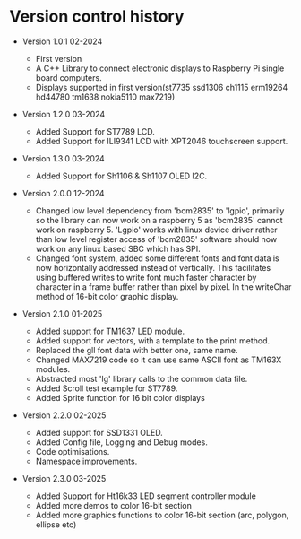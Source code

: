 Version control history
====================

* Version 1.0.1 02-2024
	* First version
	* A C++ Library to connect electronic displays to Raspberry Pi single board computers.
	* Displays supported in first version(st7735 ssd1306 ch1115 erm19264 hd44780 tm1638 nokia5110 max7219)

* Version 1.2.0 03-2024
	* Added Support for ST7789 LCD.
	* Added Support for ILI9341 LCD with XPT2046 touchscreen support.

* Version 1.3.0 03-2024
	* Added Support for Sh1106 & Sh1107 OLED I2C.

* Version 2.0.0 12-2024
	* Changed low level dependency from 'bcm2835' to 'lgpio', primarily so the
	library can now work on a raspberry 5 as 'bcm2835' cannot work on raspberry 5.
	'Lgpio' works with linux device driver rather than low level register access of 'bcm2835'
	software should now work on any linux based SBC which has SPI.
	* Changed font system, added some different fonts and font data is
	now horizontally addressed instead of vertically.
	This facilitates using buffered writes to write font much faster
	character by character in a frame buffer rather than pixel by pixel.
	In the writeChar method of 16-bit color graphic display.

* Version 2.1.0 01-2025
	* Added support for TM1637 LED module.
	* Added support for vectors, with a template to the print method.
	* Replaced the gll font data with better one, same name.
	* Changed MAX7219 code so it can use same ASCII font as TM163X modules.
	* Abstracted most 'lg' library calls to the common data file.
	* Added Scroll test example for ST7789.
	* Added Sprite function for 16 bit color displays

* Version 2.2.0 02-2025
	* Added support for SSD1331 OLED.
	* Added Config file, Logging and Debug modes.
	* Code optimisations.
	* Namespace improvements.

* Version 2.3.0 03-2025
	* Added Support for Ht16k33 LED segment controller module
	* Added more demos to color 16-bit section 
	* Added more graphics functions to color 16-bit section  (arc, polygon, ellipse etc)



